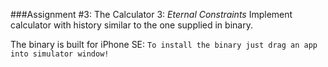 ###Assignment #3: The Calculator 3: _Eternal Constraints_
Implement calculator with history similar to the one supplied in binary.

The binary is built for iPhone SE:
`To install the binary just drag an app into simulator window!`
